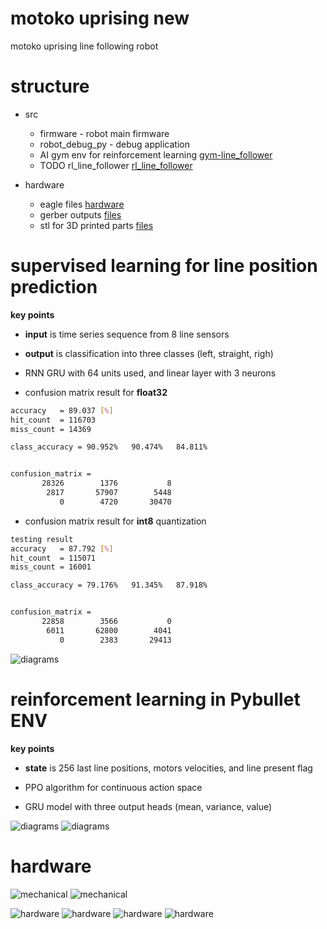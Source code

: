 # motoko uprising new
motoko uprising line following robot

# structure
 
 * src
    * firmware - robot main firmware
    * robot_debug_py - debug application
    * AI gym env for reinforcement learning [gym-line_follower](src/gym-line_follower/)
    * TODO rl_line_follower [rl_line_follower](src/rl_line_follower/)

* hardware 
    * eagle files [hardware](hardware/)
    * gerber outputs [files](hardware/CAMOutputs/)
    * stl for 3D printed parts [files](hardware/mechanical/)

# supervised learning for line position prediction

**key points**
* **input**  is time series sequence from 8 line sensors
* **output** is classification into three classes (left, straight, righ)
* RNN GRU with 64 units used, and linear layer with 3 neurons

* confusion matrix result for **float32**
```bash
accuracy   = 89.037 [%]
hit_count  = 116703
miss_count = 14369

class_accuracy = 90.952%   90.474%   84.811%   


confusion_matrix = 
       28326        1376           8
        2817       57907        5448
           0        4720       30470
```

* confusion matrix result for **int8** quantization

```bash
testing result
accuracy   = 87.792 [%]
hit_count  = 115071
miss_count = 16001

class_accuracy = 79.176%   91.345%   87.918%   


confusion_matrix = 
       22858        3566           0
        6011       62800        4041
           0        2383       29413
```

![diagrams](images/line_rnn_prediction.gif)


# reinforcement learning in Pybullet ENV

**key points**
* **state** is 256 last line positions, motors velocities, and line present flag

* PPO algorithm for continuous action space

* GRU model with three output heads (mean, variance, value)

![diagrams](images/model.png)
![diagrams](images/gym-line_follower.png)

# hardware

![mechanical](images/mechanical_01.png)
![mechanical](images/mechanical_03.png)

![hardware](images/board.png)
![hardware](images/board_top.png)
![hardware](images/board_bottom.png)
![hardware](images/schem_black.png)
